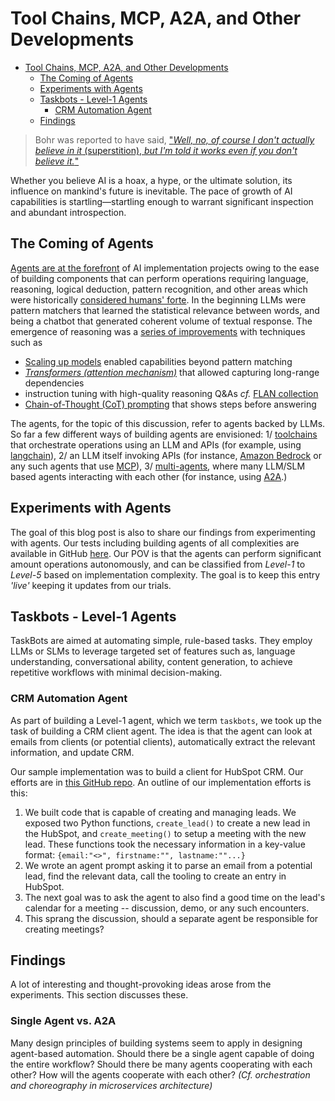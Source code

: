 # Tool Chains, MCP, A2A, and Other Developments

<!-- TOC -->
* [Tool Chains, MCP, A2A, and Other Developments](#tool-chains-mcp-a2a-and-other-developments)
  * [The Coming of Agents](#the-coming-of-agents)
  * [Experiments with Agents](#experiments-with-agents)
  * [Taskbots - Level-1 Agents](#taskbots---level-1-agents)
    * [CRM Automation Agent](#crm-automation-agent)
  * [Findings](#findings)
<!-- TOC -->

>  Bohr was reported to have said, ["*Well, no, of course I don't actually believe in it* (superstition), *but I'm told it works even if you don't believe it.*"](https://uat.taylorfrancis.com/chapters/mono/10.4324/9780429037214-17/superstition-leszek-ko%C5%82akowski-agnieszka-ko%C5%82akowska) 


Whether you believe AI is a hoax, a hype, or the ultimate solution, its influence on mankind's future is inevitable. The pace of growth of AI capabilities is startling—startling enough to warrant significant inspection and abundant introspection. 

## The Coming of Agents

[Agents are at the forefront](https://globalventuring.com/corporate/information-technology/corporates-rush-to-invest-in-ai-agents/) of AI implementation projects owing to the ease of building components that can perform operations requiring language, reasoning, logical deduction, pattern recognition, and other areas which were historically [considered humans' forte](https://arxiv.org/html/2404.01869v2). In the beginning LLMs were pattern matchers that learned the statistical relevance between words, and being a chatbot that generated coherent volume of textual response. The emergence of reasoning was a [series of improvements](https://arxiv.org/abs/2206.07682) with techniques such as

- [Scaling up models]( https://arxiv.org/abs/2005.14165) enabled capabilities beyond pattern matching
- *[Transformers (attention mechanism)](https://arxiv.org/abs/1706.03762)* that allowed capturing long-range dependencies
- instruction tuning with high-quality reasoning Q&As *cf.* [FLAN collection](https://research.google/blog/google-research-2022-beyond-language-vision-and-generative-models/) 
- [Chain-of-Thought (CoT) prompting](https://arxiv.org/abs/2201.11903) that shows steps before answering

The agents, for the topic of this discussion, refer to agents backed by LLMs. So far a few different ways of building agents are envisioned: 1/ [toolchains](https://python.langchain.com/v0.1/docs/modules/agents/concepts/) that orchestrate operations using an LLM and APIs (for example, using [langchain](https://python.langchain.com/docs)), 2/ an LLM itself invoking APIs (for instance, [Amazon Bedrock](https://aws.amazon.com/blogs/machine-learning/harness-the-power-of-mcp-servers-with-amazon-bedrock-agents/) or any such agents that use [MCP](https://docs.anthropic.com/en/docs/agents-and-tools/mcp)), 3/ [multi-agents](https://cloud.google.com/discover/what-are-ai-agents), where many LLM/SLM based agents interacting with each other (for instance, using [A2A](https://developers.googleblog.com/en/a2a-a-new-era-of-agent-interoperability/).)

## Experiments with Agents

The goal of this blog post is also to share our findings from experimenting with agents. Our tests including building agents of all complexities are available in GitHub [here](https://github.com/Mildogrc/agent-evolution). Our POV is that the agents can perform significant amount operations autonomously, and can be classified from *Level-1* to *Level-5* based on implementation complexity. The goal is to keep this entry *'live'* keeping it updates from our trials.


## Taskbots - Level-1 Agents
TaskBots are aimed at automating simple, rule-based tasks. They employ LLMs or SLMs to leverage targeted set of features such as, language understanding, conversational ability, content generation, to achieve repetitive workflows with minimal decision-making. 

### CRM Automation Agent
As part of building a Level-1 agent, which we term `taskbots`, we took up the task of building a CRM client agent. The idea is that the agent can look at emails from clients (or potential clients), automatically extract the relevant information, and update CRM. 

Our sample implementation was to build a client for HubSpot CRM. Our efforts are in [this GitHub repo](https://github.com/Mildogrc/agent-evolution/tree/level-1-hubspot). An outline of our implementation efforts is this:
1. We built code that is capable of creating and managing leads. We exposed two Python functions, `create_lead()` to create a new lead in the HubSpot, and `create_meeting()` to setup a meeting with the new lead. These functions took the necessary information in a key-value format: `{email:"<>", firstname:"", lastname:""...}`
2. We wrote an agent prompt asking it to parse an email from a potential lead, find the relevant data, call the tooling to create an entry in HubSpot.
3. The next goal was to ask the agent to also find a good time on the lead's calendar for a meeting -- discussion, demo, or any such encounters.
4. This sprang the discussion, should a separate agent be responsible for creating meetings?

## Findings
A lot of interesting and thought-provoking ideas arose from the experiments. This section discusses these.

### Single Agent vs. A2A
Many design principles of building systems seem to apply in designing agent-based automation. Should there be a single agent capable of doing the entire workflow? Should there be many agents cooperating with each other? How will the agents cooperate with each other? *(Cf. orchestration and choreography in microservices architecture)*



